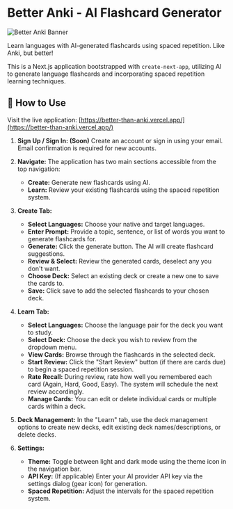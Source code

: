 # Better Anki - AI Flashcard Generator

![Better Anki Banner](public/banner.png) <!-- Optional: Add a banner image to public/banner.png -->

Learn languages with AI-generated flashcards using spaced repetition. Like Anki, but better!

This is a Next.js application bootstrapped with `create-next-app`, utilizing AI to generate language flashcards and incorporating spaced repetition learning techniques.

## 📖 How to Use

Visit the live application: [https://better-than-anki.vercel.app/](https://better-than-anki.vercel.app/)

1.  **Sign Up / Sign In: (Soon)** Create an account or sign in using your email. Email confirmation is required for new accounts.

2.  **Navigate:** The application has two main sections accessible from the top navigation:
    *   **Create:** Generate new flashcards using AI.
    *   **Learn:** Review your existing flashcards using the spaced repetition system.

3.  **Create Tab:**
    *   **Select Languages:** Choose your native and target languages.
    *   **Enter Prompt:** Provide a topic, sentence, or list of words you want to generate flashcards for.
    *   **Generate:** Click the generate button. The AI will create flashcard suggestions.
    *   **Review & Select:** Review the generated cards, deselect any you don't want.
    *   **Choose Deck:** Select an existing deck or create a new one to save the cards to.
    *   **Save:** Click save to add the selected flashcards to your chosen deck.

4.  **Learn Tab:**
    *   **Select Languages:** Choose the language pair for the deck you want to study.
    *   **Select Deck:** Choose the deck you wish to review from the dropdown menu.
    *   **View Cards:** Browse through the flashcards in the selected deck.
    *   **Start Review:** Click the "Start Review" button (if there are cards due) to begin a spaced repetition session.
    *   **Rate Recall:** During review, rate how well you remembered each card (Again, Hard, Good, Easy). The system will schedule the next review accordingly.
    *   **Manage Cards:** You can edit or delete individual cards or multiple cards within a deck.

5.  **Deck Management:** In the "Learn" tab, use the deck management options to create new decks, edit existing deck names/descriptions, or delete decks.

6.  **Settings:**
    *   **Theme:** Toggle between light and dark mode using the theme icon in the navigation bar.
    *   **API Key:** (If applicable) Enter your AI provider API key via the settings dialog (gear icon) for generation.
    *   **Spaced Repetition:** Adjust the intervals for the spaced repetition system. 
